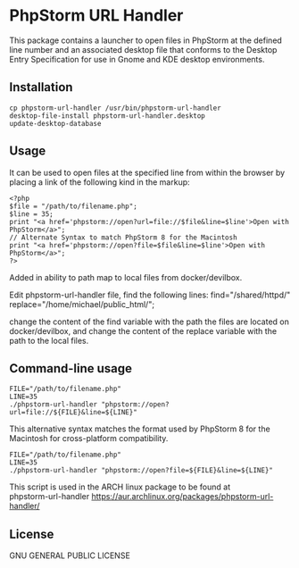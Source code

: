 # PhpStorm URL Handler

This package contains a launcher to open files in PhpStorm at the defined line
number and an associated desktop file that conforms to the Desktop Entry
Specification for use in Gnome and KDE desktop environments.

## Installation

    cp phpstorm-url-handler /usr/bin/phpstorm-url-handler
    desktop-file-install phpstorm-url-handler.desktop
    update-desktop-database

## Usage

It can be used to open files at the specified line from within the browser by 
placing a link of the following kind in the markup:

    <?php
    $file = "/path/to/filename.php";
    $line = 35;
    print "<a href='phpstorm://open?url=file://$file&line=$line'>Open with PhpStorm</a>";
    // Alternate Syntax to match PhpStorm 8 for the Macintosh
    print "<a href='phpstorm://open?file=$file&line=$line'>Open with PhpStorm</a>";
    ?>

Added in ability to path map to local files from docker/devilbox.

Edit phpstorm-url-handler file, find the following lines:
find="/shared/httpd/"
replace="/home/michael/public_html/";

change the content of the find variable with the path the files are located on docker/devilbox, and change the content of the replace variable with the path to the local files.

## Command-line usage

    FILE="/path/to/filename.php"
    LINE=35
    ./phpstorm-url-handler "phpstorm://open?url=file://${FILE}&line=${LINE}"


This alternative syntax matches the format used by
PhpStorm 8 for the Macintosh for cross-platform compatibility.

    FILE="/path/to/filename.php"
    LINE=35
    ./phpstorm-url-handler "phpstorm://open?file=${FILE}&line=${LINE}"

This script is used in the ARCH linux package to be found at  
phpstorm-url-handler https://aur.archlinux.org/packages/phpstorm-url-handler/

## License

GNU GENERAL PUBLIC LICENSE
